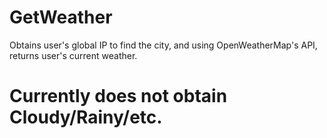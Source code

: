 # GetWeather
Obtains user's global IP to find the city, and using OpenWeatherMap's API, returns user's current weather.

# Currently does not obtain Cloudy/Rainy/etc.
